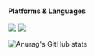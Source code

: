#### Platforms & Languages
<img src="https://img.shields.io/badge/Android-073042?style=for-the-badge&logo=android&logoColor=3ddb85"/> 
<img src="https://img.shields.io/badge/JAVA-007396?style=for-the-badge&logo=java&logoColor=white"/> 

![Anurag's GitHub stats](https://github-readme-stats.vercel.app/api?username=GuTaeHo&show_icons=true&theme=algolia)
